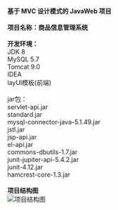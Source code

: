 **基于 MVC 设计模式的 JavaWeb 项目**<br>
<br>
**项目名称：商品信息管理系统**<br>
<br>
**开发环境：**<br>
JDK 8<br>
MySQL 5.7<br>
Tomcat 9.0<br>
IDEA<br>
layUI模板(前端)<br>
<br>
jar包：<br>
servlet-api.jar<br>
standard.jar<br>
mysql-connector-java-5.1.49.jar<br>
jstl.jar<br>
jsp-api.jar<br>
el-api.jar<br>
commons-dbutils-1.7.jar<br>
junit-jupiter-api-5.4.2.jar<br>
junit-4.12.jar<br>
hamcrest-core-1.3.jar<br>
<br>
**项目结构图**
<br>
![项目结构图](https://img-blog.csdnimg.cn/20200728104421464.png)